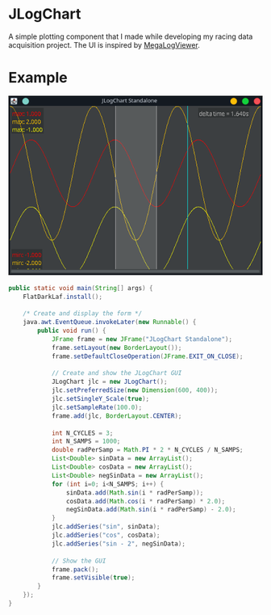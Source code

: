 # JLogChart
A simple plotting component that I made while developing my racing data acquisition project. The UI is inspired by [MegaLogViewer](https://www.efianalytics.com/MegaLogViewer/).

# Example
![JLogChartDemo](docs/imgs/JLogChartDemo.png?raw=true "JLogChartDemo")

```java
public static void main(String[] args) {
    FlatDarkLaf.install();
    
    /* Create and display the form */
    java.awt.EventQueue.invokeLater(new Runnable() {
        public void run() {
            JFrame frame = new JFrame("JLogChart Standalone");
            frame.setLayout(new BorderLayout());
            frame.setDefaultCloseOperation(JFrame.EXIT_ON_CLOSE);
            
            // Create and show the JLogChart GUI
            JLogChart jlc = new JLogChart();
            jlc.setPreferredSize(new Dimension(600, 400));
            jlc.setSingleY_Scale(true);
            jlc.setSampleRate(100.0);
            frame.add(jlc, BorderLayout.CENTER);
            
            int N_CYCLES = 3;
            int N_SAMPS = 1000;
            double radPerSamp = Math.PI * 2 * N_CYCLES / N_SAMPS;
            List<Double> sinData = new ArrayList();
            List<Double> cosData = new ArrayList();
            List<Double> negSinData = new ArrayList();
            for (int i=0; i<N_SAMPS; i++) {
                sinData.add(Math.sin(i * radPerSamp));
                cosData.add(Math.cos(i * radPerSamp) * 2.0);
                negSinData.add(Math.sin(i * radPerSamp) - 2.0);
            }
            jlc.addSeries("sin", sinData);
            jlc.addSeries("cos", cosData);
            jlc.addSeries("sin - 2", negSinData);
            
            // Show the GUI
            frame.pack();
            frame.setVisible(true);
        }
    });
}
```